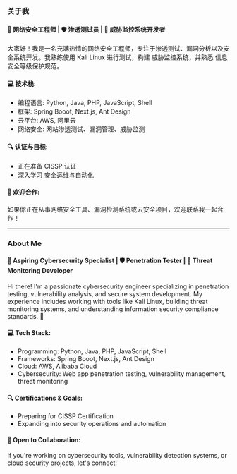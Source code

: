 ### 关于我
#### 🎯 网络安全工程师 | 🛡️ 渗透测试员 | 🔐 威胁监控系统开发者

大家好！我是一名充满热情的网络安全工程师，专注于渗透测试、漏洞分析以及安全系统开发。我熟练使用 Kali Linux 进行测试，构建 威胁监控系统，并熟悉 信息安全等级保护规范。

#### 💻 技术栈:
- 编程语言: Python, Java, PHP, JavaScript, Shell
- 框架: Spring Booot, Next.js, Ant Design
- 云平台: AWS, 阿里云
- 网络安全: 网站渗透测试、漏洞管理、威胁监测
#### 🔍 认证与目标:

- 正在准备 CISSP 认证
- 深入学习 安全运维与自动化
#### 🌟 欢迎合作:
如果你正在从事网络安全工具、漏洞检测系统或云安全项目，欢迎联系我一起合作！

---

### About Me
#### 🎯 Aspiring Cybersecurity Specialist | 🛡️ Penetration Tester | 🔐 Threat Monitoring Developer

Hi there! I'm a passionate cybersecurity engineer specializing in penetration testing, vulnerability analysis, and secure system development. My experience includes working with tools like Kali Linux, building threat monitoring systems, and understanding information security compliance standards. 🚀

#### 💻 Tech Stack:
- Programming: Python, Java, PHP, JavaScript, Shell
- Frameworks: Spring Booot, Next.js, Ant Design
- Cloud: AWS, Alibaba Cloud
- Cybersecurity: Web app penetration testing, vulnerability management, threat monitoring
#### 🔍 Certifications & Goals:
- Preparing for CISSP Certification
- Expanding into security operations and automation
#### 🌟 Open to Collaboration:
If you're working on cybersecurity tools, vulnerability detection systems, or cloud security projects, let's connect!


<!---
sanjin168/sanjin168 is a ✨ special ✨ repository because its `README.md` (this file) appears on your GitHub profile.
You can click the Preview link to take a look at your changes.
--->
